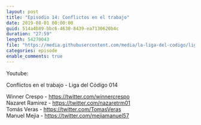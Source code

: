 ```yaml
---
layout: post
title: "Episodio 14: Conflictos en el trabajo"
date: 2019-08-01 00:00:00
guid: 514a4b89-bbc6-4630-8439-ea7130620b4c
duration: "27:59"
length: 54270043
file: "https://media.githubusercontent.com/media/la-liga-del-codigo/ligadelcodigo/master/files/2019-08-01-conflictos-en-el-trabajo.mp3"
categories: episode
enable_comments: true
---
```


Youtube: 

Conflictos en el trabajo - Liga del Código 014

Winner Crespo - https://twitter.com/winnercrespo
<br/>Nazaret Ramirez - https://twitter.com/nazaretrm01
<br/>Tomás Veras - https://twitter.com/TomasVeras
<br/>Manuel Mejia - https://twitter.com/mejiamanuel57
